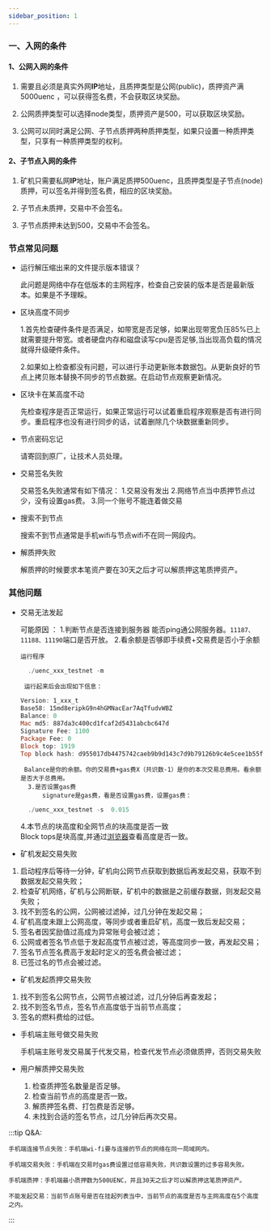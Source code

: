 ```yaml
---
sidebar_position: 1
---
```


### 一、入网的条件

#### 1、公网入网的条件

 1. 需要且必须是真实外网**IP**地址，且质押类型是公网(public)，质押资产满5000uenc ，可以获得签名费，不会获取区块奖励。
 
 2. 公网质押类型可以选择node类型，质押资产是500，可以获取区块奖励。
 
 3. 公网可以同时满足公网、子节点质押两种质押类型，如果只设置一种质押类型，只享有一种质押类型的权利。

####  2、子节点入网的条件

 1. 矿机只需要私网**IP**地址，账户满足质押500uenc，且质押类型是子节点(node)质押，可以签名并得到签名费，相应的区块奖励。
 
 2. 子节点未质押，交易中不会签名。
 
 3. 子节点质押未达到500，交易中不会签名。

### 节点常见问题

* 运行解压缩出来的文件提示版本错误？

    此问题是网络中存在低版本的主网程序，检查自己安装的版本是否是最新版本。如果是不予理睬。
 
* 区块高度不同步

    1.首先检查硬件条件是否满足，如带宽是否足够，如果出现带宽负压85%已上就需要提升带宽。或者硬盘内存和磁盘读写cpu是否足够,当出现高负载的情况就得升级硬件条件。
    
    2.如果如上检查都没有问题，可以进行手动更新账本数据包。从更新良好的节点上拷贝账本替换不同步的节点数据。在启动节点观察更新情况。
    
* 区块卡在某高度不动

    先检查程序是否正常运行，如果正常运行可以试着重启程序观察是否有进行同步。重启程序也没有进行同步的话，试着删除几个块数据重新同步。

* 节点密码忘记

    请寄回到原厂，让技术人员处理。

* 交易签名失败

    交易签名失败通常有如下情况：
    1.交易没有发出
    2.网络节点当中质押节点过少，没有设置gas费。
    3.同一个账号不能连着做交易

* 搜索不到节点

    搜索不到节点通常是手机wifi与节点wifi不在同一网段内。

* 解质押失败

    解质押的时候要求本笔资产要在30天之后才可以解质押这笔质押资产。

### 其他问题
* 交易无法发起

    可能原因 ：
        1.判断节点是否连接到服务器
        能否ping通公网服务器。`11187、11188、11190`端口是否开放。
        2.看余额是否够即手续费+交易费是否小于余额
        
      运行程序  
    
     ```powershell 
       ./uenc_xxx_testnet -m   
     ``` 
    
       运行起来后会出现如下信息：
    
    ```powershell
    Version: 1_xxx_t
    Base58: 15md8eripkG9n4hGMNacEar7AqTfudvWBZ
    Balance: 0
    Mac md5: 887da3c400cd1fcaf2d5431abcbc647d
    Signature Fee: 1100
    Package Fee: 0
    Block top: 1919
    Top block hash: d955017db4475742caeb9b9d143c7d9b79126b9c4e5cee1b55f735b00f42fdbd
    ```  
    
       Balance是你的余额。你的交易费+gas费X（共识数-1）是你的本次交易总费用。看余额是否大于总费用。  
        3.是否设置gas费  
            signature是gas费，看是否设置gas费，设置gas费：  
    ```powershell
      ./uenc_xxx_testnet -s  0.015
    ```  
    4.本节点的块高度和全网节点的块高度是否一致  
        Block tops是块高度,并通过[浏览器](http://www.uenc.io/chainExplorer/index.html#/)查看高度是否一致。

* 矿机发起交易失败

1. 启动程序后等待一分钟，矿机向公网节点获取到数据后再发起交易，获取不到数据发起交易失败；
2. 检查矿机网络，矿机与公网断联，矿机中的数据是之前缓存数据，则发起交易失败；
3. 找不到签名的公网，公网被过滤掉，过几分钟在发起交易；
4. 矿机高度未跟上公网高度，等同步或者重启矿机，高度一致后发起交易；
5. 签名者因奖励值过高成为异常账号会被过滤；
6. 公网或者签名节点低于发起高度节点被过滤，等高度同步一致，再发起交易；
7. 签名节点签名费高于发起时定义的签名费会被过滤；
8. 已签过名的节点会被过滤。

* 矿机发起质押交易失败

1. 找不到签名公网节点，公网节点被过滤，过几分钟后再查发起；
2. 找不到签名节点，签名节点高度低于当前节点高度；
3. 签名的燃料费给的过低。
  
* 手机端主账号做交易失败

  手机端主账号发交易属于代发交易，检查代发节点必须做质押，否则交易失败

* 用户解质押交易失败

  1. 检查质押签名数量是否足够。
  2. 检查当前节点的高度是否一致。
  3. 解质押签名费、打包费是否足够。
  4. 未找到合适的签名节点，过几分钟后再次交易。
  
 :::tip Q&A:
   
    手机端连接节点失败：手机端wi-fi要与连接的节点的网络在同一局域网内。
    
    手机端交易失败：手机端在交易时gas费设置过低容易失败，共识数设置的过多容易失败。
    
    手机端质押：手机端最小质押数为500UENC，并且30天之后才可以解质押这笔质押资产。
    
    不能发起交易：当前节点账号是否在挂起列表当中，当前节点的高度是否与主网高度在5个高度之内。   
 :::
